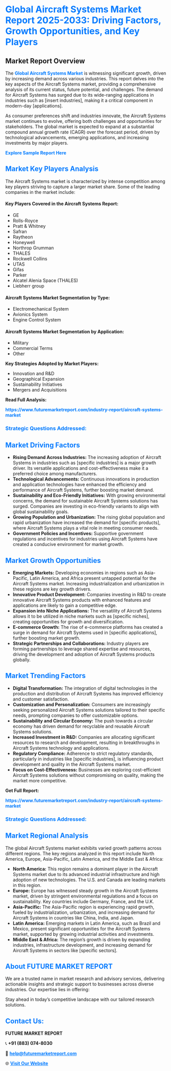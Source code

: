 <h1 style="color: #007BFF;">Global Aircraft Systems Market Report 2025-2033: Driving Factors, Growth Opportunities, and Key Players</h1>

<section id="overview">
<h2>Market Report Overview</h2>
<p>The <a href="https://www.futuremarketreport.com/industry-report/aircraft-systems-market" style="color: #007BFF; text-decoration: none;"><strong>Global Aircraft Systems Market</strong></a> is witnessing significant growth, driven by increasing demand across various industries. This report delves into the key aspects of the Aircraft Systems market, providing a comprehensive analysis of its current status, future potential, and challenges. The demand for Aircraft Systems has surged due to its wide-ranging applications in industries such as [insert industries], making it a critical component in modern-day [applications].</p>
<p>As consumer preferences shift and industries innovate, the Aircraft Systems market continues to evolve, offering both challenges and opportunities for stakeholders. The global market is expected to expand at a substantial compound annual growth rate (CAGR) over the forecast period, driven by technological advancements, emerging applications, and increasing investments by major players.</p>
</section>

<section id="overview">
<p><a href="https://www.futuremarketreport.com/request-sample/reportId=105855" style="color: #007BFF; text-decoration: none;"><strong>Explore Sample Report Here</strong></a></p>
</section>

<section id="key-players">
<h2 style="color: #007BFF;">Market Key Players Analysis</h2>
<p>The Aircraft Systems market is characterized by intense competition among key players striving to capture a larger market share. Some of the leading companies in the market include:</p>
<h4>Key Players Covered in the Aircraft Systems Report:</h4>
<ul><li>GE</li><li>Rolls-Royce</li><li>Pratt &amp; Whitney</li><li>Safran</li><li>Raytheon</li><li>Honeywell</li><li>Northrop Grumman</li><li>THALES</li><li>Rockwell Collins</li><li>UTAS</li><li>Gifas</li><li>Parker</li><li>Alcatel Alenia Space (THALES)</li><li>Liebherr group</li></ul>
<h4>Aircraft Systems Market Segmentation by Type:</h4>
<ul><li>Electromechanical System</li><li>Avionics System</li><li>Engine Control System</li></ul>

<h4>Aircraft Systems Market Segmentation by Application:</h4>
<ul><li>Military</li><li>Commercial Terms</li><li>Other</li></ul>
<p><strong>Key Strategies Adopted by Market Players:</strong></p>
<ul>
<li>Innovation and R&D</li>
<li>Geographical Expansion</li>
<li>Sustainability Initiatives</li>
<li>Mergers and Acquisitions</li>
</ul>
</section>

<section>
<p><strong>Read Full Analysis: </strong></p><a href="https://www.futuremarketreport.com/industry-report/aircraft-systems-market" style="color: #007BFF; text-decoration: none;"><strong>https://www.futuremarketreport.com/industry-report/aircraft-systems-market</strong></a>
<h3 style="color: #007BFF;">Strategic Questions Addressed:</h3>
</section>

<section id="driving-factors">
<h2 style="color: #007BFF;">Market Driving Factors</h2>
<ul>
<li><strong>Rising Demand Across Industries:</strong> The increasing adoption of Aircraft Systems in industries such as [specific industries] is a major growth driver. Its versatile applications and cost-effectiveness make it a preferred choice among manufacturers.</li>
<li><strong>Technological Advancements:</strong> Continuous innovations in production and application technologies have enhanced the efficiency and performance of Aircraft Systems, further boosting market demand.</li>
<li><strong>Sustainability and Eco-Friendly Initiatives:</strong> With growing environmental concerns, the demand for sustainable Aircraft Systems solutions has surged. Companies are investing in eco-friendly variants to align with global sustainability goals.</li>
<li><strong>Growing Population and Urbanization:</strong> The rising global population and rapid urbanization have increased the demand for [specific products], where Aircraft Systems plays a vital role in meeting consumer needs.</li>
<li><strong>Government Policies and Incentives:</strong> Supportive government regulations and incentives for industries using Aircraft Systems have created a conducive environment for market growth.</li>
</ul>
</section>

<section id="growth-opportunities">
<h2 style="color: #007BFF;">Market Growth Opportunities</h2>
<ul>
<li><strong>Emerging Markets:</strong> Developing economies in regions such as Asia-Pacific, Latin America, and Africa present untapped potential for the Aircraft Systems market. Increasing industrialization and urbanization in these regions are key growth drivers.</li>
<li><strong>Innovative Product Development:</strong> Companies investing in R&D to create innovative Aircraft Systems products with enhanced features and applications are likely to gain a competitive edge.</li>
<li><strong>Expansion into Niche Applications:</strong> The versatility of Aircraft Systems allows it to be utilized in niche markets such as [specific niches], creating opportunities for growth and diversification.</li>
<li><strong>E-commerce Growth:</strong> The rise of e-commerce platforms has created a surge in demand for Aircraft Systems used in [specific applications], further boosting market growth.</li>
<li><strong>Strategic Partnerships and Collaborations:</strong> Industry players are forming partnerships to leverage shared expertise and resources, driving the development and adoption of Aircraft Systems products globally.</li>
</ul>
</section>

<section id="trending-factors">
<h2 style="color: #007BFF;">Market Trending Factors</h2>
<ul>
<li><strong>Digital Transformation:</strong> The integration of digital technologies in the production and distribution of Aircraft Systems has improved efficiency and customer satisfaction.</li>
<li><strong>Customization and Personalization:</strong> Consumers are increasingly seeking personalized Aircraft Systems solutions tailored to their specific needs, prompting companies to offer customizable options.</li>
<li><strong>Sustainability and Circular Economy:</strong> The push towards a circular economy has driven demand for recyclable and reusable Aircraft Systems solutions.</li>
<li><strong>Increased Investment in R&D:</strong> Companies are allocating significant resources to research and development, resulting in breakthroughs in Aircraft Systems technology and applications.</li>
<li><strong>Regulatory Compliance:</strong> Adherence to strict regulatory standards, particularly in industries like [specific industries], is influencing product development and quality in the Aircraft Systems market.</li>
<li><strong>Focus on Cost-Effectiveness:</strong> Businesses are exploring cost-efficient Aircraft Systems solutions without compromising on quality, making the market more competitive.</li>
</ul>
</section>

<section>
<p><strong>Get Full Report: </strong></p><a href="https://www.futuremarketreport.com/industry-report/aircraft-systems-market" style="color: #007BFF; text-decoration: none;"><strong>https://www.futuremarketreport.com/industry-report/aircraft-systems-market</strong></a>
<h3 style="color: #007BFF;">Strategic Questions Addressed:</h3>
</section>


<section id="regional-analysis">
<h2 style="color: #007BFF;">Market Regional Analysis</h2>
<p>The global Aircraft Systems market exhibits varied growth patterns across different regions. The key regions analyzed in this report include North America, Europe, Asia-Pacific, Latin America, and the Middle East & Africa:</p>
<ul>
<li><strong>North America:</strong> This region remains a dominant player in the Aircraft Systems market due to its advanced industrial infrastructure and high adoption of new technologies. The U.S. and Canada are leading markets in this region.</li>
<li><strong>Europe:</strong> Europe has witnessed steady growth in the Aircraft Systems market, driven by stringent environmental regulations and a focus on sustainability. Key countries include Germany, France, and the U.K.</li>
<li><strong>Asia-Pacific:</strong> The Asia-Pacific region is experiencing rapid growth, fueled by industrialization, urbanization, and increasing demand for Aircraft Systems in countries like China, India, and Japan.</li>
<li><strong>Latin America:</strong> Emerging markets in Latin America, such as Brazil and Mexico, present significant opportunities for the Aircraft Systems market, supported by growing industrial activities and investments.</li>
<li><strong>Middle East & Africa:</strong> The region’s growth is driven by expanding industries, infrastructure development, and increasing demand for Aircraft Systems in sectors like [specific sectors].</li>
</ul>
</section>

<footer>
<h2 style="color: #007BFF;">About FUTURE MARKET REPORT</h2>
<p>We are a trusted name in market research and advisory services, delivering actionable insights and strategic support to businesses across diverse industries. Our expertise lies in offering:</p>

<p>Stay ahead in today’s competitive landscape with our tailored research solutions.</p>

<h2 style="color: #007BFF;">Contact Us:</h2>
<p><strong>FUTURE MARKET REPORT</strong></p>
<p>📞 <strong>+91 (883) 074-8030</strong></p>
<p>📧 <strong><a href="mailto:help@futuremarketreport.com" style="color: #007BFF;">help@futuremarketreport.com</a></strong></p>
<p>🌐 <strong><a href="https://www.futuremarketreport.com/" style="color: #007BFF;">Visit Our Website</a></strong></p>
</footer>